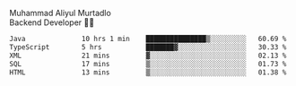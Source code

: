 Muhammad Aliyul Murtadlo
<br>
Backend Developer 👨‍💻
<br>
<!--START_SECTION:waka-->

```txt
Java              10 hrs 1 min    ███████████████▒░░░░░░░░░   60.69 %
TypeScript        5 hrs           ███████▓░░░░░░░░░░░░░░░░░   30.33 %
XML               21 mins         ▓░░░░░░░░░░░░░░░░░░░░░░░░   02.13 %
SQL               17 mins         ▒░░░░░░░░░░░░░░░░░░░░░░░░   01.73 %
HTML              13 mins         ▒░░░░░░░░░░░░░░░░░░░░░░░░   01.38 %
```

<!--END_SECTION:waka-->
